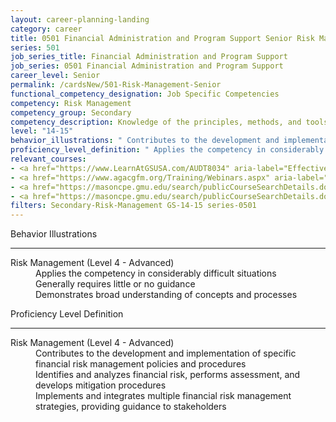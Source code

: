 ```yaml
---
layout: career-planning-landing
category: career
title: 0501 Financial Administration and Program Support Senior Risk Management
series: 501
job_series_title: Financial Administration and Program Support
job_series: 0501 Financial Administration and Program Support
career_level: Senior
permalink: /cardsNew/501-Risk-Management-Senior
functional_competency_designation: Job Specific Competencies
competency: Risk Management
competency_group: Secondary
competency_description: Knowledge of the principles, methods, and tools used for risk assessment and mitigation, including identification of opportunities and assessment of failures and their consequences.
level: "14-15"
behavior_illustrations: " Contributes to the development and implementation of specific financial risk management policies and procedures  Identifies and analyzes financial risk, performs assessment, and develops mitigation procedures  Implements and integrates multiple financial risk management strategies, providing guidance to stakeholders"
proficiency_level_definition: " Applies the competency in considerably difficult situations  Generally requires little or no guidance  Demonstrates broad understanding of concepts and processes"
relevant_courses: 
- <a href="https://www.LearnAtGSUSA.com/AUDT8034" aria-label="Effective Audit Resolution, Follow-up and Implementation (AUDT8034) - https://www.LearnAtGSUSA.com/AUDT8034">Effective Audit Resolution, Follow-up and Implementation (AUDT8034)</a>, Graduate School USA (GSUSA)
- <a href="https://www.agacgfm.org/Training/Webinars.aspx" aria-label="Webinar - Risk Management - https://www.agacgfm.org/Training/Webinars.aspx">Webinar - Risk Management</a>, AGA
- <a href="https://masoncpe.gmu.edu/search/publicCourseSearchDetails.do?method=load&courseId=2409491" aria-label="PEBU 0424 Developing a Strategic Mindset - https://masoncpe.gmu.edu/search/publicCourseSearchDetails.do?method=load&courseId=2409491">PEBU 0424 Developing a Strategic Mindset</a>, George Mason University
- <a href="https://masoncpe.gmu.edu/search/publicCourseSearchDetails.do?method=load&courseId=2409668" aria-label="PEBU 0690 Fundamentals of Federal Risk Management - https://masoncpe.gmu.edu/search/publicCourseSearchDetails.do?method=load&courseId=2409668">PEBU 0690 Fundamentals of Federal Risk Management</a>, George Mason University
filters: Secondary-Risk-Management GS-14-15 series-0501
---
```


<div class="desktop:grid-col-6 margin-y-3">
  <div class="border-top-2 bg-white padding-3 shadow-5 height-full members-hover border-1px button-border border-top-blue radius-lg">
    <p class="text-bold label-color font-size-21">Behavior Illustrations</p>
    <hr class="hr-green"/>
    <dl class="text-base card-content-color"><dt>Risk Management (Level 4 - Advanced)</dt><dd>Applies the competency in considerably difficult situations </dd><dd>Generally requires little or no guidance </dd><dd>Demonstrates broad understanding of concepts and processes</dd></dl>
  </div>
</div>
<div class="desktop:grid-col-6 margin-y-3">
  <div class="border-top-2 bg-white padding-3 shadow-5 height-full members-hover border-1px button-border border-top-blue radius-lg">
    <p class="text-bold label-color font-size-21">Proficiency Level Definition</p>
     <hr class="hr-green"/>
    <dl class="text-base card-content-color"><dt>Risk Management (Level 4 - Advanced)</dt><dd>Contributes to the development and implementation of specific financial risk management policies and procedures </dd><dd>Identifies and analyzes financial risk, performs assessment, and develops mitigation procedures </dd><dd>Implements and integrates multiple financial risk management strategies, providing guidance to stakeholders</dd></dl>
  </div>
</div>